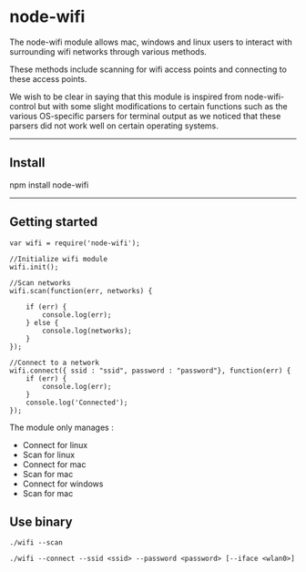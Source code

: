 
node-wifi
===================


The node-wifi module allows mac, windows and linux users to interact with surrounding wifi networks through various methods.

These methods include scanning for wifi access points and connecting to these access points.

We wish to be clear in saying that this module is inspired from node-wifi-control but with some slight modifications to certain functions such as the various OS-specific parsers for terminal output as we noticed that these parsers did not work well on certain operating systems. 

----------

Install
-------------

npm install node-wifi

----------

Getting started 
-------------


    var wifi = require('node-wifi');

    //Initialize wifi module
    wifi.init();

    //Scan networks
    wifi.scan(function(err, networks) {

        if (err) {
            console.log(err);
        } else {
            console.log(networks);
        }
    });

    //Connect to a network
    wifi.connect({ ssid : "ssid", password : "password"}, function(err) {
        if (err) {
            console.log(err);
        }
        console.log('Connected');
    }); 


The module only manages :

* Connect for linux
* Scan for linux
* Connect for mac
* Scan for mac
* Connect for windows
* Scan for mac

Use binary 
-------------

    ./wifi --scan 

    ./wifi --connect --ssid <ssid> --password <password> [--iface <wlan0>]

